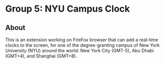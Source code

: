 # Group 5: NYU Campus Clock

## About

This is an extension working on FireFox browser that can add a real-time clocks to the screen, for one of the degree-granting campus of New York University (NYU) around the world: New York City (GMT-5), Abu Dhabi (GMT+4), and Shanghai (GMT+8). 
